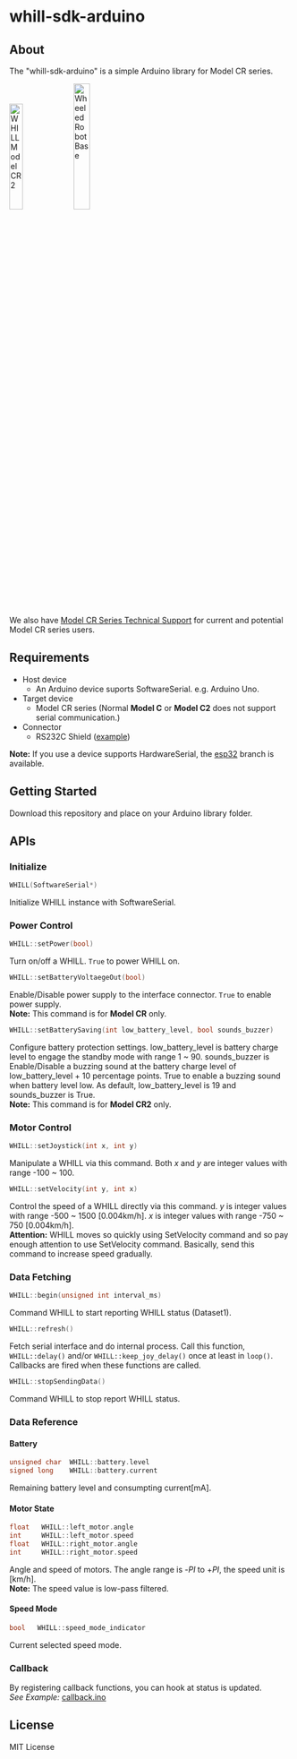 # whill-sdk-arduino

## About

The "whill-sdk-arduino" is a simple Arduino library for Model CR series. <br>

<img width=22% title="WHILL Model CR2" src="https://github.com/WHILL/Model_CR_Technical_Support/assets/129816934/387a8aac-3808-4727-895d-9857059ee342">
<img width=24% title="Wheeled Robot Base" src="https://github.com/WHILL/Model_CR_Technical_Support/assets/129816934/6a63ed45-9e0c-40ca-b71c-8dff614af141">

We also have [Model CR Series Technical Support](https://github.com/WHILL/Model_CR_Technical_Support) for current and potential Model CR series users. <br>


## Requirements

- Host device
  - An Arduino device suports SoftwareSerial. e.g. Arduino Uno.
- Target device
  - Model CR series (Normal **Model C** or **Model C2** does not support serial communication.)
- Connector
  - RS232C Shield  ([example](https://www.seeedstudio.com/RS232-Shield-p-1910.html))

**Note:** If you use a device supports HardwareSerial, the [esp32](https://github.com/WHILL/whill-sdk-arduino/tree/esp32) branch is available.


## Getting Started

Download this repository and place on your Arduino library folder.


## APIs

### Initialize

```cpp
WHILL(SoftwareSerial*)
```
Initialize WHILL instance with SoftwareSerial.


### Power Control

```cpp
WHILL::setPower(bool)
```
Turn on/off a WHILL. `True` to power WHILL on. 

```cpp
WHILL::setBatteryVoltaegeOut(bool)
```
Enable/Disable power supply to the interface connector. `True` to enable power supply. <br>
**Note:** This command is for **Model CR** only.

```cpp
WHILL::setBatterySaving(int low_battery_level, bool sounds_buzzer)
```
Configure battery protection settings. low_battery_level is battery charge level to engage the standby mode with range 1 ~ 90. sounds_buzzer is Enable/Disable a buzzing sound at the battery charge level of low_battery_level + 10 percentage points. True to enable a buzzing sound when battery level low. As default, low_battery_level is 19 and sounds_buzzer is True. <br>
**Note:** This command is for **Model CR2** only.


### Motor Control

```cpp
WHILL::setJoystick(int x, int y)
```
Manipulate a WHILL via this command. Both *x* and *y* are integer values with range -100 ~ 100.

```cpp
WHILL::setVelocity(int y, int x)
```
Control the speed of a WHILL directly via this command. *y* is integer values with range -500 ~ 1500 [0.004km/h]. *x* is integer values with range -750 ~ 750 [0.004km/h]. <br>
**Attention:** WHILL moves so quickly using SetVelocity command and so pay enough attention to use SetVelocity command. Basically, send this command to increase speed gradually.


### Data Fetching

```cpp
WHILL::begin(unsigned int interval_ms)
```
Command WHILL to start reporting WHILL status (Dataset1).

```cpp
WHILL::refresh()
```
Fetch serial interface and do internal process.
Call this function, `WHILL::delay()` and/or `WHILL::keep_joy_delay()` once at least in `loop()`.
Callbacks are fired when these functions are called.

```cpp
WHILL::stopSendingData()
```
Command WHILL to stop report WHILL status.


### Data Reference

#### Battery

```cpp
unsigned char  WHILL::battery.level
signed long    WHILL::battery.current
```
Remaining battery level and consumpting current[mA].


#### Motor State

```cpp
float   WHILL::left_motor.angle
int     WHILL::left_motor.speed
float   WHILL::right_motor.angle
int     WHILL::right_motor.speed
```
Angle and speed of motors. The angle range is -*PI* to +*PI*, the speed unit is [km/h]. <br> 
**Note:** The speed value is low-pass filtered.


#### Speed Mode

```cpp
bool   WHILL::speed_mode_indicator
```
Current selected speed mode.


### Callback

By registering callback functions, you can hook at status is updated. <br>
*See Example:* [callback.ino](https://github.com/WHILL/whill-sdk-arduino/blob/master/examples/callback/callback.ino)


## License

MIT License
